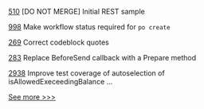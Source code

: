
[510](https://github.com/hyperledger/fabric-samples/pull/510) [DO NOT MERGE] Initial REST sample

[998](https://github.com/hyperledger/grid/pull/998) Make workflow status required for `po create`

[269](https://github.com/hyperledger/grid-docs/pull/269) Correct codeblock quotes

[283](https://github.com/hyperledger/firefly/pull/283) Replace BeforeSend callback with a Prepare method

[2938](https://github.com/hyperledger/besu/pull/2938) Improve test coverage of autoselection of isAllowedExeceedingBalance …


[See more >>>](https://start-here.hyperledger.org/pull-requests)
